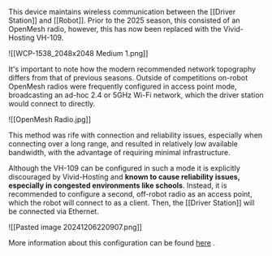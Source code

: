 This device maintains wireless communication between the [[Driver Station]] and [[Robot]]. Prior to the 2025 season, this consisted of an OpenMesh radio, however, this has now been replaced with the Vivid-Hosting VH-109.

![[WCP-1538_2048x2048 Medium 1.png]]

It's important to note how the modern recommended network topography differs from that of previous seasons. Outside of competitions on-robot OpenMesh radios were frequently configured in access point mode, broadcasting an ad-hoc 2.4 or 5GHz Wi-Fi network, which the driver station would connect to directly. 

![[OpenMesh Radio.jpg]]

This method was rife with connection and reliability issues, especially when connecting over a long range, and resulted in relatively low available bandwidth, with the advantage of requiring minimal infrastructure. 

Although the VH-109 can be configured in such a mode it is explicitly discouraged by Vivid-Hosting and **known to cause reliability issues, especially in congested environments like schools**. Instead, it is recommended to configure a second, off-robot radio as an access point, which the robot will connect to as a client. Then, the [[Driver Station]] will be connected via Ethernet.

![[Pasted image 20241206220907.png]]

More information about this configuration can be found [here](https://frc-radio.vivid-hosting.net/getting-started/usage/practicing-at-home) .